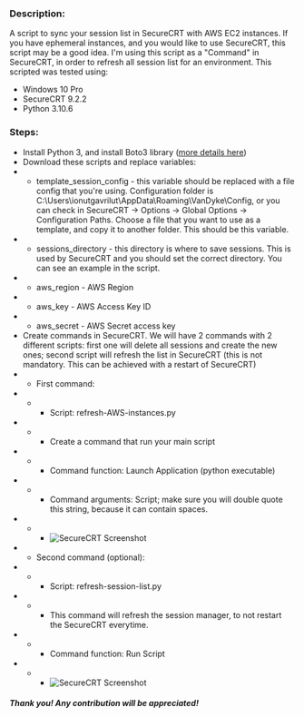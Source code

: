 ### Description:
A script to sync your session list in SecureCRT with AWS EC2 instances. If you have ephemeral instances, and you would like to use SecureCRT, this script may be a good idea. I'm using this script as a "Command" in SecureCRT, in order to refresh all session list for an environment.
This scripted was tested using:
- Windows 10 Pro
- SecureCRT 9.2.2
- Python 3.10.6

### Steps:
- Install Python 3, and install Boto3 library ([more details here](https://boto3.amazonaws.com/v1/documentation/api/latest/guide/quickstart.html))
- Download these scripts and replace variables:
- - template_session_config - this variable should be replaced with a file config that you're using. Configuration folder is C:\Users\ionutgavrilut\AppData\Roaming\VanDyke\Config, or you can check in SecureCRT -> Options -> Global Options -> Configuration Paths. Choose a file that you want to use as a template, and copy it to another folder. This should be this variable.
- - sessions_directory - this directory is where to save sessions. This is used by SecureCRT and you should set the correct directory. You can see an example in the script.
- - aws_region - AWS Region
- - aws_key - AWS Access Key ID
- - aws_secret - AWS Secret access key
- Create commands in SecureCRT. We will have 2 commands with 2 different scripts: first one will delete all sessions and create the new ones; second script will refresh the list in SecureCRT (this is not mandatory. This can be achieved with a restart of SecureCRT)
- - First command:
- - - Script: refresh-AWS-instances.py
- - - Create a command that run your main script
- - - Command function: Launch Application (python executable)
- - - Command arguments: Script; make sure you will double quote this string, because it can contain spaces.
- - - ![SecureCRT Screenshot](https://i.imgur.com/9wteqj1.png)
- - Second command (optional):
- - - Script: refresh-session-list.py
- - - This command will refresh the session manager, to not restart the SecureCRT everytime.
- - - Command function: Run Script
- - - ![SecureCRT Screenshot](https://i.imgur.com/n8DFfws.png)

##### Thank you! Any contribution will be appreciated!
